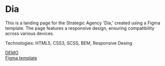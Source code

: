 # Dia

This is a landing page for the Strategic Agency 'Dia,' created using a Figma template. The page features a responsive design, ensuring compatibility across various devices.

Technologies: HTML5, CSS3, SCSS, BEM, Responsive Desing

[DEMO](https://vladkorobka.github.io/dia_layout/)<br>
[Figma template](https://www.figma.com/file/7qwsWggv9BAxMi2VPhBuPr)<br>
